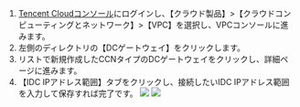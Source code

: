1. [Tencent Cloudコンソール](https://console.cloud.tencent.com/)にログインし、【クラウド製品】>【クラウドコンピューティングとネットワーク】>【VPC】を選択し、VPCコンソールに進みます。
2. 左側のディレクトリの【DCゲートウェイ】をクリックします。
3. リストで新規作成したCCNタイプのDCゲートウェイをクリックし、詳細ページに進みます。
4. 【IDC IPアドレス範囲】タブをクリックし、接続したいIDC IPアドレス範囲を入力して保存すれば完了です。
![](
https://main.qcloudimg.com/raw/8aa4d75ebcdadb8262392f6b96579b12.png)
![](
https://main.qcloudimg.com/raw/507e055d15d42e8f07b367a17588a39d.png)


